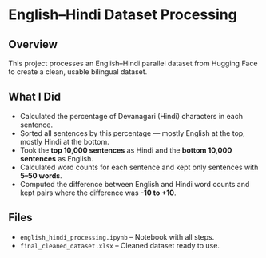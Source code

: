 # English–Hindi Dataset Processing

## Overview
This project processes an English–Hindi parallel dataset from Hugging Face to create a clean, usable bilingual dataset.

## What I Did
- Calculated the percentage of Devanagari (Hindi) characters in each sentence.  
- Sorted all sentences by this percentage — mostly English at the top, mostly Hindi at the bottom.  
- Took the **top 10,000 sentences** as Hindi and the **bottom 10,000 sentences** as English.  
- Calculated word counts for each sentence and kept only sentences with **5–50 words**.  
- Computed the difference between English and Hindi word counts and kept pairs where the difference was **-10 to +10**.  

## Files
- `english_hindi_processing.ipynb` – Notebook with all steps.  
- `final_cleaned_dataset.xlsx` – Cleaned dataset ready to use.
